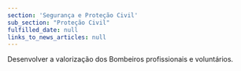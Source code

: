 ```yaml
---
section: 'Segurança e Proteção Civil'
sub_section: "Proteção Civil"
fulfilled_date: null
links_to_news_articles: null
---
```


Desenvolver a valorização dos Bombeiros profissionais e voluntários.